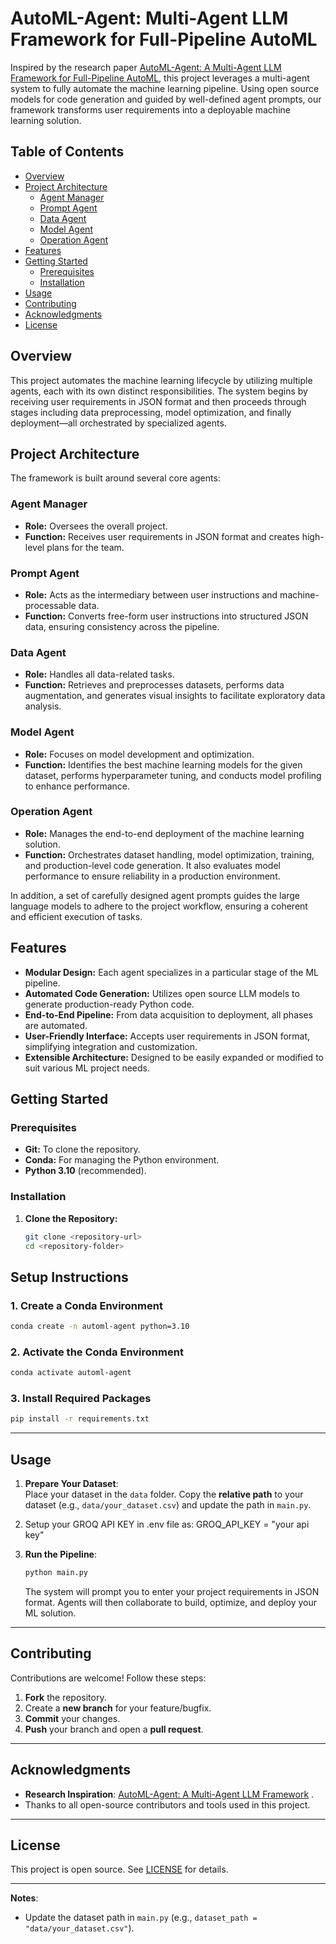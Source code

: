 # AutoML-Agent: Multi-Agent LLM Framework for Full-Pipeline AutoML

Inspired by the research paper [AutoML-Agent: A Multi-Agent LLM Framework for Full-Pipeline AutoML](https://arxiv.org/abs/2410.02958), this project leverages a multi-agent system to fully automate the machine learning pipeline. Using open source models for code generation and guided by well-defined agent prompts, our framework transforms user requirements into a deployable machine learning solution.

## Table of Contents

- [Overview](#overview)
- [Project Architecture](#project-architecture)
  - [Agent Manager](#agent-manager)
  - [Prompt Agent](#prompt-agent)
  - [Data Agent](#data-agent)
  - [Model Agent](#model-agent)
  - [Operation Agent](#operation-agent)
- [Features](#features)
- [Getting Started](#getting-started)
  - [Prerequisites](#prerequisites)
  - [Installation](#installation)
- [Usage](#usage)
- [Contributing](#contributing)
- [Acknowledgments](#acknowledgments)
- [License](#license)

## Overview

This project automates the machine learning lifecycle by utilizing multiple agents, each with its own distinct responsibilities. The system begins by receiving user requirements in JSON format and then proceeds through stages including data preprocessing, model optimization, and finally deployment—all orchestrated by specialized agents.

## Project Architecture

The framework is built around several core agents:

### Agent Manager
- **Role:** Oversees the overall project.
- **Function:** Receives user requirements in JSON format and creates high-level plans for the team.

### Prompt Agent
- **Role:** Acts as the intermediary between user instructions and machine-processable data.
- **Function:** Converts free-form user instructions into structured JSON data, ensuring consistency across the pipeline.

### Data Agent
- **Role:** Handles all data-related tasks.
- **Function:** Retrieves and preprocesses datasets, performs data augmentation, and generates visual insights to facilitate exploratory data analysis.

### Model Agent
- **Role:** Focuses on model development and optimization.
- **Function:** Identifies the best machine learning models for the given dataset, performs hyperparameter tuning, and conducts model profiling to enhance performance.

### Operation Agent
- **Role:** Manages the end-to-end deployment of the machine learning solution.
- **Function:** Orchestrates dataset handling, model optimization, training, and production-level code generation. It also evaluates model performance to ensure reliability in a production environment.

In addition, a set of carefully designed agent prompts guides the large language models to adhere to the project workflow, ensuring a coherent and efficient execution of tasks.

## Features

- **Modular Design:** Each agent specializes in a particular stage of the ML pipeline.
- **Automated Code Generation:** Utilizes open source LLM models to generate production-ready Python code.
- **End-to-End Pipeline:** From data acquisition to deployment, all phases are automated.
- **User-Friendly Interface:** Accepts user requirements in JSON format, simplifying integration and customization.
- **Extensible Architecture:** Designed to be easily expanded or modified to suit various ML project needs.

## Getting Started

### Prerequisites

- **Git:** To clone the repository.
- **Conda:** For managing the Python environment.
- **Python 3.10** (recommended).

### Installation

1. **Clone the Repository:**

   ```bash
   git clone <repository-url>
   cd <repository-folder>


## Setup Instructions

### 1. Create a Conda Environment
```bash
conda create -n automl-agent python=3.10
```

### 2. Activate the Conda Environment
```bash
conda activate automl-agent
```

### 3. Install Required Packages
```bash
pip install -r requirements.txt
```

---

## Usage

1. **Prepare Your Dataset**:  
   Place your dataset in the `data` folder. Copy the **relative path** to your dataset (e.g., `data/your_dataset.csv`) and update the path in `main.py`.

2. Setup your GROQ API KEY in .env file as:
   GROQ_API_KEY = "your api key"

3. **Run the Pipeline**:
   ```bash
   python main.py
   ```
   The system will prompt you to enter your project requirements in JSON format. Agents will then collaborate to build, optimize, and deploy your ML solution.

---

## Contributing

Contributions are welcome! Follow these steps:  
1. **Fork** the repository.  
2. Create a **new branch** for your feature/bugfix.  
3. **Commit** your changes.  
4. **Push** your branch and open a **pull request**.  

---

## Acknowledgments
- **Research Inspiration**: [AutoML-Agent: A Multi-Agent LLM Framework](https://arxiv.org/abs/2410.02958) .  
- Thanks to all open-source contributors and tools used in this project.  

---

## License  
This project is open source. See [LICENSE](LICENSE) for details.  

---

**Notes**:  
- Update the dataset path in `main.py` (e.g., `dataset_path = "data/your_dataset.csv"`).  
